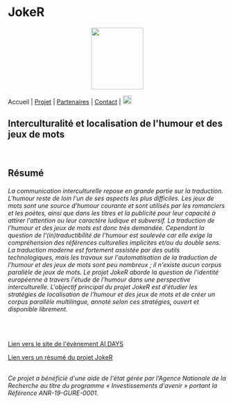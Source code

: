 # JokeR
<p align="center">
  <img src="Joker.png" width="120" height="142">
</p>

Accueil | [Projet](projet) | [Partenaires](partenaires) | [Contact](contact) | [<img src="drapeau EN.png" width="20">](https://motsmachines.github.io/joker/EN/index)
<br>

## Interculturalité et localisation de l'humour et des jeux de mots
<br>

## Résumé
###### La communication interculturelle repose en grande partie sur la traduction. L'humour reste de loin l'un de ses aspects les plus difficiles. Les jeux de mots sont une source d'humour courante et sont utilisés par les romanciers et les poètes, ainsi que dans les titres et la publicité pour leur capacité à attirer l'attention ou leur caractère ludique et subversif. La traduction de l'humour et des jeux de mots est donc très demandée. Cependant la question de l'(in)traductibilité de l'humour est soulevée car elle exige la compréhension des références culturelles implicites et/ou du double sens. La traduction moderne est fortement assistée par des outils technologiques, mais les travaux sur l'automatisation de la traduction de l'humour et des jeux de mots sont peu nombreux ; il n'existe aucun corpus parallèle de jeux de mots. Le projet JokeR aborde la question de l'identité européenne à travers l'étude de l'humour dans une perspective interculturelle. L'objectif principal du projet JokeR est d'étudier les stratégies de localisation de l'humour et des jeux de mots et de créer un corpus parallèle multilingue, annoté selon ces stratégies, ouvert et disponible librement.
<br>

[Lien vers le site de l'évènement AI DAYS](https://ai-days.bzh/)
<br>

[Lien vers un résumé du projet JokeR](file:///C:/Users/Adryi/Downloads/JOKER%20Brest%20IA.pdf)

<br>*Ce projet a bénéficié d'une aide de l'état gérée par l'Agence Nationale de la Recherche au titre du programme « Investissements d'avenir » portant la Référence ANR-19-GURE-0001.*
